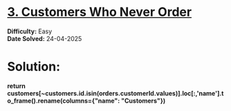 # [3. Customers Who Never Order](https://leetcode.com/problems/customers-who-never-order/description/?envType=study-plan-v2&envId=30-days-of-pandas&lang=pythondata) 
**Difficulty:** Easy  
**Date Solved:** 24-04-2025
# Solution:
**return customers[~customers.id.isin(orders.customerId.values)].loc[:,'name'].to_frame().rename(columns={"name": "Customers"})**